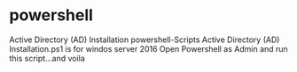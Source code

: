 # powershell
Active Directory (AD) Installation powershell-Scripts
Active Directory (AD) Installation.ps1 is for windos server 2016
Open Powershell as Admin and run this script...and voila
